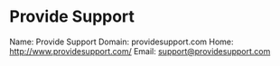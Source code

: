 
# Provide Support

Name: Provide Support
Domain: providesupport.com
Home: http://www.providesupport.com/
Email: support@providesupport.com
